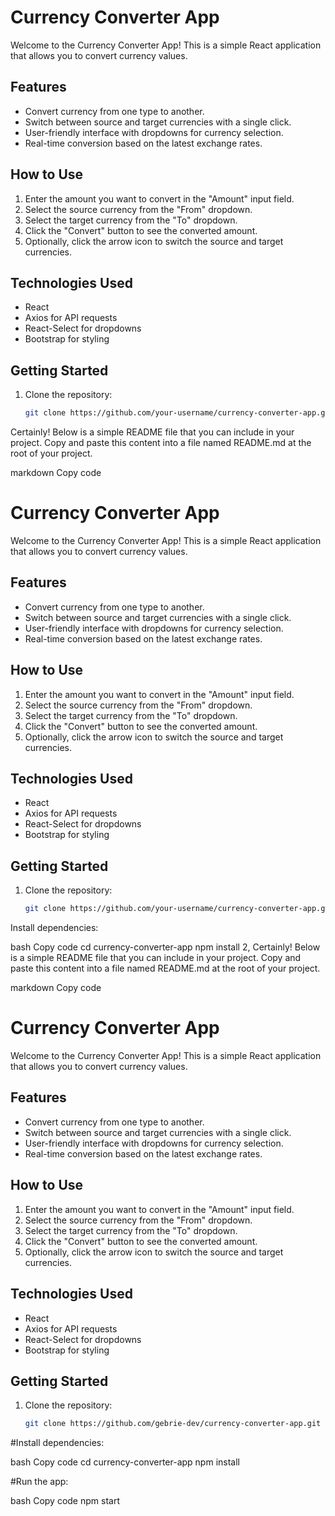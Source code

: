 # Currency Converter App

Welcome to the Currency Converter App! This is a simple React application that allows you to convert currency values.

## Features

- Convert currency from one type to another.
- Switch between source and target currencies with a single click.
- User-friendly interface with dropdowns for currency selection.
- Real-time conversion based on the latest exchange rates.

## How to Use

1. Enter the amount you want to convert in the "Amount" input field.
2. Select the source currency from the "From" dropdown.
3. Select the target currency from the "To" dropdown.
4. Click the "Convert" button to see the converted amount.
5. Optionally, click the arrow icon to switch the source and target currencies.

## Technologies Used

- React
- Axios for API requests
- React-Select for dropdowns
- Bootstrap for styling

## Getting Started

1. Clone the repository:

   ```bash
   git clone https://github.com/your-username/currency-converter-app.git

Certainly! Below is a simple README file that you can include in your project. Copy and paste this content into a file named README.md at the root of your project.

markdown
Copy code
# Currency Converter App

Welcome to the Currency Converter App! This is a simple React application that allows you to convert currency values.

## Features

- Convert currency from one type to another.
- Switch between source and target currencies with a single click.
- User-friendly interface with dropdowns for currency selection.
- Real-time conversion based on the latest exchange rates.

## How to Use

1. Enter the amount you want to convert in the "Amount" input field.
2. Select the source currency from the "From" dropdown.
3. Select the target currency from the "To" dropdown.
4. Click the "Convert" button to see the converted amount.
5. Optionally, click the arrow icon to switch the source and target currencies.

## Technologies Used

- React
- Axios for API requests
- React-Select for dropdowns
- Bootstrap for styling

## Getting Started

1. Clone the repository:

   ```bash
   git clone https://github.com/your-username/currency-converter-app.git
Install dependencies:

bash
Copy code
cd currency-converter-app
npm install
2,
Certainly! Below is a simple README file that you can include in your project. Copy and paste this content into a file named README.md at the root of your project.

markdown
Copy code
# Currency Converter App

Welcome to the Currency Converter App! This is a simple React application that allows you to convert currency values.

## Features

- Convert currency from one type to another.
- Switch between source and target currencies with a single click.
- User-friendly interface with dropdowns for currency selection.
- Real-time conversion based on the latest exchange rates.

## How to Use

1. Enter the amount you want to convert in the "Amount" input field.
2. Select the source currency from the "From" dropdown.
3. Select the target currency from the "To" dropdown.
4. Click the "Convert" button to see the converted amount.
5. Optionally, click the arrow icon to switch the source and target currencies.

## Technologies Used

- React
- Axios for API requests
- React-Select for dropdowns
- Bootstrap for styling

## Getting Started

1. Clone the repository:

   ```bash
   git clone https://github.com/gebrie-dev/currency-converter-app.git
#Install dependencies:

bash
Copy code
cd currency-converter-app
npm install

#Run the app:

bash
Copy code
npm start
